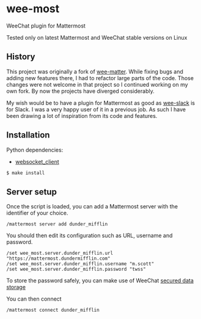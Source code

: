 # wee-most

WeeChat plugin for Mattermost

Tested only on latest Mattermost and WeeChat stable versions on Linux

## History

This project was originally a fork of [wee-matter](https://sr.ht/~stacyharper/wee-matter/).
While fixing bugs and adding new features there, I had to refactor large parts of the code.
Those changes were not welcome in that project so I continued working on my own fork.
By now the projects have diverged considerably.

My wish would be to have a plugin for Mattermost as good as [wee-slack](https://github.com/wee-slack/wee-slack) is for Slack.
I was a very happy user of it in a previous job.
As such I have been drawing a lot of inspiration from its code and features.

## Installation

Python dependencies:

* [websocket_client](https://github.com/websocket-client/websocket-client)

```bash
$ make install
```

## Server setup

Once the script is loaded, you can add a Mattermost server with the identifier of your choice.
```
/mattermost server add dunder_mifflin
```

You should then edit its configuration such as URL, username and password.
```
/set wee_most.server.dunder_mifflin.url "https://mattermost.dundermifflin.com"
/set wee_most.server.dunder_mifflin.username "m.scott"
/set wee_most.server.dunder_mifflin.password "twss"
```

To store the password safely, you can make use of WeeChat [secured data storage](https://weechat.org/files/doc/stable/weechat_user.en.html#secured_data)

You can then connect
```
/mattermost connect dunder_mifflin
```
